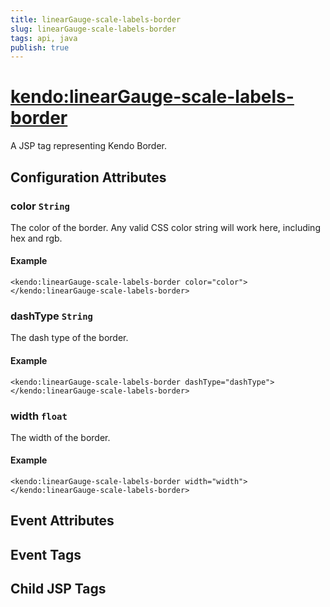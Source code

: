 ```yaml
---
title: linearGauge-scale-labels-border
slug: linearGauge-scale-labels-border
tags: api, java
publish: true
---
```


# <kendo:linearGauge-scale-labels-border>
A JSP tag representing Kendo Border.

## Configuration Attributes


### color `String`

The color of the border. Any valid CSS color string will work here, including hex and rgb.

#### Example
    <kendo:linearGauge-scale-labels-border color="color">
    </kendo:linearGauge-scale-labels-border>
    

### dashType `String`

The dash type of the border.

#### Example
    <kendo:linearGauge-scale-labels-border dashType="dashType">
    </kendo:linearGauge-scale-labels-border>
    

### width `float`

The width of the border.

#### Example
    <kendo:linearGauge-scale-labels-border width="width">
    </kendo:linearGauge-scale-labels-border>
    

## Event Attributes


## Event Tags


## Child JSP Tags

